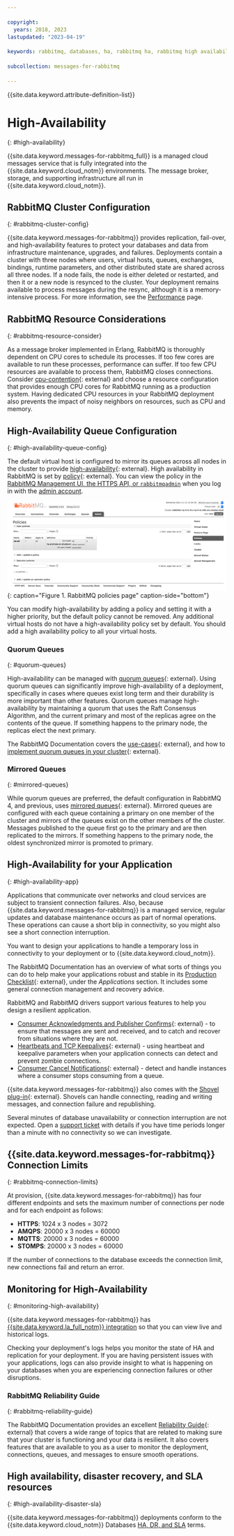 ```yaml
---

copyright:
  years: 2018, 2023
lastupdated: "2023-04-19"

keywords: rabbitmq, databases, ha, rabbitmq ha, rabbitmq high availability, quorom queues

subcollection: messages-for-rabbitmq

---
```


{{site.data.keyword.attribute-definition-list}}

# High-Availability 
{: #high-availability}

{{site.data.keyword.messages-for-rabbitmq_full}} is a managed cloud messages service that is fully integrated into the {{site.data.keyword.cloud_notm}} environments. The message broker, storage, and supporting infrastructure all run in {{site.data.keyword.cloud_notm}}.

## RabbitMQ Cluster Configuration
{: #rabbitmq-cluster-config}

{{site.data.keyword.messages-for-rabbitmq}} provides replication, fail-over, and high-availability features to protect your databases and data from infrastructure maintenance, upgrades, and failures. Deployments contain a cluster with three nodes where users, virtual hosts, queues, exchanges, bindings, runtime parameters, and other distributed state are shared across all three nodes. If a node fails, the node is either deleted or restarted, and then it or a new node is resynced to the cluster. Your deployment remains available to process messages during the resync, although it is a memory-intensive process. For more information, see the [Performance](/docs/messages-for-rabbitmq?topic=messages-for-rabbitmq-performance) page.

## RabbitMQ Resource Considerations
{: #rabbitmq-resource-consider}

As a message broker implemented in Erlang, RabbitMQ is thoroughly dependent on CPU cores to schedule its processes. If too few cores are available to run these processes, performance can suffer. If too few CPU resources are available to process them, RabbitMQ closes connections. Consider [cpu-contention](https://www.rabbitmq.com/runtime.html#cpu-contention){: external} and choose a resource configuration that provides enough CPU cores for RabbitMQ running as a production system. Having dedicated CPU resources in your RabbitMQ deployment also prevents the impact of noisy neighbors on resources, such as CPU and memory.

## High-Availability Queue Configuration
{: #high-availability-queue-config}

The default virtual host is configured to mirror its queues across all nodes in the cluster to provide [high-availability](https://www.rabbitmq.com/ha.html){: external}. High availability in RabbitMQ is set by [policy](https://www.rabbitmq.com/parameters.html#policies){: external}. You can view the policy in the [RabbitMQ Management UI, the HTTPS API, or `rabbitmqadmin`](/docs/messages-for-rabbitmq?topic=messages-for-rabbitmq-management-plugin) when you log in with the [admin account](/docs/messages-for-rabbitmq?topic=messages-for-rabbitmq-user-management#the-admin-user).

![RabbitMQ policies page](images/ha-policies2.png){: caption="Figure 1. RabbitMQ policies page" caption-side="bottom"}

You can modify high-availability by adding a policy and setting it with a higher priority, but the default policy cannot be removed. Any additional virtual hosts do not have a high-availability policy set by default. You should add a high availability policy to all your virtual hosts.

### Quorum Queues
{: #quorum-queues}

High-availability can be managed with [quorum queues](https://www.rabbitmq.com/quorum-queues.html){: external}. Using quorum queues can significantly improve high-availability of a deployment, specifically in cases where queues exist long term and their durability is more important than other features. Quorum queues manage high-availability by maintaining a quorum that uses the Raft Consensus Algorithm, and the current primary and most of the replicas agree on the contents of the queue. If something happens to the primary node, the replicas elect the next primary.

The RabbitMQ Documentation covers the [use-cases](https://www.rabbitmq.com/quorum-queues.html#use-cases){: external}, and how to [implement quorum queues in your cluster](https://www.rabbitmq.com/quorum-queues.html#usage){: external}.

### Mirrored Queues
{: #mirrored-queues}

While quorum queues are preferred, the default configuration in RabbitMQ 4, and previous, uses [mirrored queues](https://www.rabbitmq.com/ha.html#what-is-mirroring){: external}. Mirrored queues are configured with each queue containing a primary on one member of the cluster and mirrors of the queues exist on the other members of the cluster. Messages published to the queue first go to the primary and are then replicated to the mirrors. If something happens to the primary node, the oldest synchronized mirror is promoted to primary.


## High-Availability for your Application
{: #high-availability-app}

Applications that communicate over networks and cloud services are subject to transient connection failures. Also, because {{site.data.keyword.messages-for-rabbitmq}} is a managed service, regular updates and database maintenance occurs as part of normal operations. These operations can cause a short blip in connectivity, so you might also see a short connection interruption.

You want to design your applications to handle a temporary loss in connectivity to your deployment or to {{site.data.keyword.cloud_notm}}. 

The RabbitMQ Documentation has an overview of what sorts of things you can do to help make your applications robust and stable in its [Production Checklist](https://www.rabbitmq.com/production-checklist.html#apps){: external}, under the _Applications_ section. It includes some general connection management and recovery advice.

RabbitMQ and RabbitMQ drivers support various features to help you design a resilient application.
- [Consumer Acknowledgments and Publisher Confirms](https://www.rabbitmq.com/confirms.html){: external} - to ensure that messages are sent and received, and to catch and recover from situations where they are not. 
- [Heartbeats and TCP Keepalives](https://www.rabbitmq.com/heartbeats.html){: external} - using heartbeat and keepalive parameters when your application connects can detect and prevent zombie connections.
- [Consumer Cancel Notifications](https://www.rabbitmq.com/consumer-cancel.html){: external} - detect and handle instances where a consumer stops consuming from a queue.

{{site.data.keyword.messages-for-rabbitmq}} also comes with the [Shovel plug-in](https://www.rabbitmq.com/shovel.html){: external}. Shovels can handle connecting, reading and writing messages, and connection failure and republishing.

Several minutes of database unavailability or connection interruption are not expected. Open a [support ticket](https://cloud.ibm.com/unifiedsupport/cases/add) with details if you have time periods longer than a minute with no connectivity so we can investigate.

## {{site.data.keyword.messages-for-rabbitmq}} Connection Limits 
{: #rabbitmq-connection-limits}

At provision, {{site.data.keyword.messages-for-rabbitmq}} has four different endpoints and sets the maximum number of connections per node and for each endpoint as follows: 

* **HTTPS**: 1024 x 3 nodes = 3072
* **AMQPS**: 20000 x 3 nodes = 60000
* **MQTTS**: 20000 x 3 nodes = 60000
* **STOMPS**: 20000 x 3 nodes = 60000

If the number of connections to the database exceeds the connection limit, new connections fail and return an error.

## Monitoring for High-Availability
{: #monitoring-high-availability}

{{site.data.keyword.messages-for-rabbitmq}} has [{{site.data.keyword.la_full_notm}} integration](/docs/messages-for-rabbitmq?topic=cloud-databases-logging) so that you can view live and historical logs.

Checking your deployment's logs helps you monitor the state of HA and replication for your deployment. If you are having persistent issues with your applications, logs can also provide insight to what is happening on your databases when you are experiencing connection failures or other disruptions.

### RabbitMQ Reliability Guide
{: #rabbitmq-reliability-guide}

The RabbitMQ Documentation provides an excellent [Reliability Guide](https://www.rabbitmq.com/reliability.html){: external} that covers a wide range of topics that are related to making sure that your cluster is functioning and your data is resilient. It also covers features that are available to you as a user to monitor the deployment, connections, queues, and messages to ensure smooth operations.

## High availability, disaster recovery, and SLA resources
{: #high-availability-disaster-sla}

{{site.data.keyword.messages-for-rabbitmq}} deployments conform to the {{site.data.keyword.cloud_notm}} Databases [HA, DR, and SLA](/docs/cloud-databases?topic=cloud-databases-ha-dr) terms.

